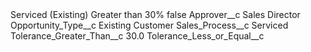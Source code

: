 <?xml version="1.0" encoding="UTF-8"?>
<CustomMetadata xmlns="http://soap.sforce.com/2006/04/metadata" xmlns:xsi="http://www.w3.org/2001/XMLSchema-instance" xmlns:xsd="http://www.w3.org/2001/XMLSchema">
    <label>Serviced (Existing) Greater than 30%</label>
    <protected>false</protected>
    <values>
        <field>Approver__c</field>
        <value xsi:type="xsd:string">Sales Director</value>
    </values>
    <values>
        <field>Opportunity_Type__c</field>
        <value xsi:type="xsd:string">Existing Customer</value>
    </values>
    <values>
        <field>Sales_Process__c</field>
        <value xsi:type="xsd:string">Serviced</value>
    </values>
    <values>
        <field>Tolerance_Greater_Than__c</field>
        <value xsi:type="xsd:double">30.0</value>
    </values>
    <values>
        <field>Tolerance_Less_or_Equal__c</field>
        <value xsi:nil="true"/>
    </values>
</CustomMetadata>
